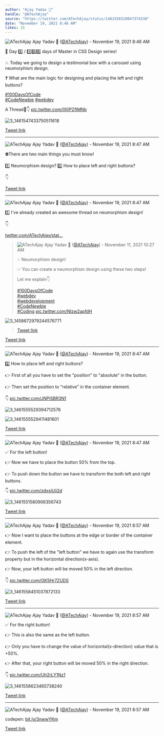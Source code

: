 ```yaml
---
author: "Ajay Yadav 🎯"
handle: "@ATechAjay"
source: "https://twitter.com/ATechAjay/status/1461556520047374338"
date: "November 19, 2021 8:46 AM"
likes: 15
---
```

![ATechAjay](https://pbs.twimg.com/profile_images/1485567675111981057/mLsrcZdB_normal.jpg)
Ajay Yadav 🎯 ([@ATechAjay](https://twitter.com/ATechAjay)) - November 19, 2021 8:46 AM

💚 Day 3️⃣ / 1️⃣0️⃣0️⃣ days of Master in CSS Design series!

💥 Today we going to design a testimonial box with a carousel using neumorphism design.

❓ What are the main logic for designing and placing the left and right buttons?

[#100DaysOfCode](https://twitter.com/hashtag/100DaysOfCode)  
[#CodeNewbie](https://twitter.com/hashtag/CodeNewbie)  [#webdev](https://twitter.com/hashtag/webdev)  

A Thread🧵👇 [pic.twitter.com/0I0PZflMNb](https://twitter.com/ATechAjay/status/1461556520047374338/photo/1)

![3_1461547433750511618](https://pbs.twimg.com/media/FEh1pbsVQAIvCle.jpg)

[Tweet link](https://twitter.com/ATechAjay/status/1461556520047374338)

---

![ATechAjay](https://pbs.twimg.com/profile_images/1485567675111981057/mLsrcZdB_normal.jpg)
Ajay Yadav 🎯 ([@ATechAjay](https://twitter.com/ATechAjay)) - November 19, 2021 8:47 AM

⛔There are two main things you must know!

1️⃣ Neumorphism design?
2️⃣ How to place left and right buttons?

👇

[Tweet link](https://twitter.com/ATechAjay/status/1461556620186374144)

---

![ATechAjay](https://pbs.twimg.com/profile_images/1485567675111981057/mLsrcZdB_normal.jpg)
Ajay Yadav 🎯 ([@ATechAjay](https://twitter.com/ATechAjay)) - November 19, 2021 8:47 AM

1️⃣ I've already created an awesome thread on neumorphism design!

👇

[twitter.com/ATechAjay/stat…](https://twitter.com/ATechAjay/status/1458682705327968260?s=20)

> ![ATechAjay](https://pbs.twimg.com/profile_images/1485567675111981057/mLsrcZdB_normal.jpg)
> Ajay Yadav 🎯 ([@ATechAjay](https://twitter.com/ATechAjay)) - November 11, 2021 10:27 AM
> 
> 
> 💡 Neumorphism design!
> 
> ✅ You can create a neumorphism design using these two steps!
> 
> Let me explain👇
> 
> [#100DaysOfCode](https://twitter.com/hashtag/100DaysOfCode)  
> [#webdev](https://twitter.com/hashtag/webdev)  
> [#webdevelopment](https://twitter.com/hashtag/webdevelopment)  
> [#CodeNewbie](https://twitter.com/hashtag/CodeNewbie)  
> [#Coding](https://twitter.com/hashtag/Coding)  [pic.twitter.com/Nlzw2apfdH](https://twitter.com/ATechAjay/status/1458682705327968260/photo/1)
> 
![3_1458672979244576771](https://pbs.twimg.com/media/FD4_WKNVcAMzL22.jpg)
> 
> 
> [Tweet link](https://twitter.com/ATechAjay/status/1458682705327968260)

[Tweet link](https://twitter.com/ATechAjay/status/1461556624976277507)

---

![ATechAjay](https://pbs.twimg.com/profile_images/1485567675111981057/mLsrcZdB_normal.jpg)
Ajay Yadav 🎯 ([@ATechAjay](https://twitter.com/ATechAjay)) - November 19, 2021 8:47 AM

2️⃣ How to place left and right buttons?

👉 First of all you have to set the "position" to "absolute" in the button.

👉 Then set the position to "relative" in the container element.

👇 [pic.twitter.com/JNPiSBR3N1](https://twitter.com/ATechAjay/status/1461556634988146698/photo/1)

![3_1461555529394712576](https://pbs.twimg.com/media/FEh9AqUUcAAydaz.jpg)

![3_1461555529411481601](https://pbs.twimg.com/media/FEh9AqYUUAEXmQO.jpg)

[Tweet link](https://twitter.com/ATechAjay/status/1461556634988146698)

---

![ATechAjay](https://pbs.twimg.com/profile_images/1485567675111981057/mLsrcZdB_normal.jpg)
Ajay Yadav 🎯 ([@ATechAjay](https://twitter.com/ATechAjay)) - November 19, 2021 8:47 AM

✅ For the left button!

👉 Now we have to place the button 50% from the top. 

👉 To push down the button we have to transform the both left and right buttons.

👇 [pic.twitter.com/zdxsiUii2d](https://twitter.com/ATechAjay/status/1461556642814652419/photo/1)

![3_1461551580906356743](https://pbs.twimg.com/media/FEh5a1DVgAcSREw.jpg)

[Tweet link](https://twitter.com/ATechAjay/status/1461556642814652419)

---

![ATechAjay](https://pbs.twimg.com/profile_images/1485567675111981057/mLsrcZdB_normal.jpg)
Ajay Yadav 🎯 ([@ATechAjay](https://twitter.com/ATechAjay)) - November 19, 2021 8:57 AM

👉 Now I want to place the buttons at the edge or border of the container element.

👉 To push the left of the "left button" we have to again use the transform property but in the horizontal direction(x-axis).

👉 Now, your left button will be moved 50% in the left direction.

👇 [pic.twitter.com/GK5Hr7ZUDS](https://twitter.com/ATechAjay/status/1461559328247205892/photo/1)

![3_1461558451037872133](https://pbs.twimg.com/media/FEh_quSVIAUTcdP.jpg)

[Tweet link](https://twitter.com/ATechAjay/status/1461559328247205892)

---

![ATechAjay](https://pbs.twimg.com/profile_images/1485567675111981057/mLsrcZdB_normal.jpg)
Ajay Yadav 🎯 ([@ATechAjay](https://twitter.com/ATechAjay)) - November 19, 2021 8:57 AM

✅ For the right button!

👉 This is also the same as the left button.

👉 Only you have to change the value of horizontal(x-direction) value that is +50%.

👉 After that, your right button will be moved 50% in the right direction.

👇 [pic.twitter.com/Uh2rLY1Nz1](https://twitter.com/ATechAjay/status/1461559336505786368/photo/1)

![3_1461558623465738240](https://pbs.twimg.com/media/FEh_0woVkAAhctH.jpg)

[Tweet link](https://twitter.com/ATechAjay/status/1461559336505786368)

---

![ATechAjay](https://pbs.twimg.com/profile_images/1485567675111981057/mLsrcZdB_normal.jpg)
Ajay Yadav 🎯 ([@ATechAjay](https://twitter.com/ATechAjay)) - November 19, 2021 8:57 AM

codepen: 
[bit.ly/3nwwYKm](https://bit.ly/3nwwYKm)

[Tweet link](https://twitter.com/ATechAjay/status/1461559339919892482)